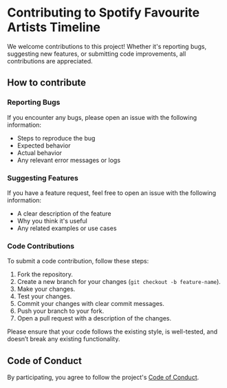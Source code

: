 # Contributing to Spotify Favourite Artists Timeline

We welcome contributions to this project! Whether it's reporting bugs, suggesting new features, or submitting code improvements, all contributions are appreciated.

## How to contribute

### Reporting Bugs
If you encounter any bugs, please open an issue with the following information:
- Steps to reproduce the bug
- Expected behavior
- Actual behavior
- Any relevant error messages or logs

### Suggesting Features
If you have a feature request, feel free to open an issue with the following information:
- A clear description of the feature
- Why you think it's useful
- Any related examples or use cases

### Code Contributions
To submit a code contribution, follow these steps:
1. Fork the repository.
2. Create a new branch for your changes (`git checkout -b feature-name`).
3. Make your changes.
4. Test your changes.
5. Commit your changes with clear commit messages.
6. Push your branch to your fork.
7. Open a pull request with a description of the changes.

Please ensure that your code follows the existing style, is well-tested, and doesn’t break any existing functionality.

## Code of Conduct

By participating, you agree to follow the project's [Code of Conduct](https://www.contributor-covenant.org/).